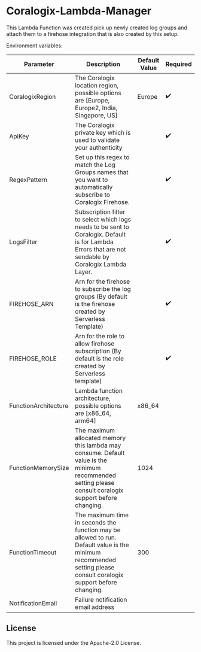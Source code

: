 # Coralogix-Lambda-Manager

This Lambda Function was created pick up newly created log groups and attach them to a firehose integration that is also created by this setup.

Environment variables:

| Parameter | Description | Default Value | Required |
|---|---|---|---|
| CoralogixRegion | The Coralogix location region, possible options are [Europe, Europe2, India, Singapore, US] | Europe | :heavy_check_mark: |
| ApiKey | The Coralogix private key which is used to validate your authenticity | | :heavy_check_mark: |
| RegexPattern | Set up this regex to match the Log Groups names that you want to automatically subscribe to Coralogix Firehose.| | :heavy_check_mark: |
| LogsFilter | Subscription filter to select which logs needs to be sent to Coralogix. Default is for Lambda Errors that are not sendable by Coralogix Lambda Layer. | | :heavy_check_mark: |
| FIREHOSE_ARN | Arn for the firehose to subscribe the log groups (By default is the firehose created by Serverless Template) | | :heavy_check_mark: |
| FIREHOSE_ROLE | Arn for the role to allow firehose subscription (By default is the role created by Serverless template) | | :heavy_check_mark: |
| FunctionArchitecture | Lambda function architecture, possible options are [x86_64, arm64] | x86_64 | |
| FunctionMemorySize | The maximum allocated memory this lambda may consume. Default value is the minimum recommended setting please consult coralogix support before changing. | 1024 |  |
| FunctionTimeout | The maximum time in seconds the function may be allowed to run. Default value is the minimum recommended setting please consult coralogix support before changing. | 300 |  |
| NotificationEmail | Failure notification email address | | |


## License

This project is licensed under the Apache-2.0 License.